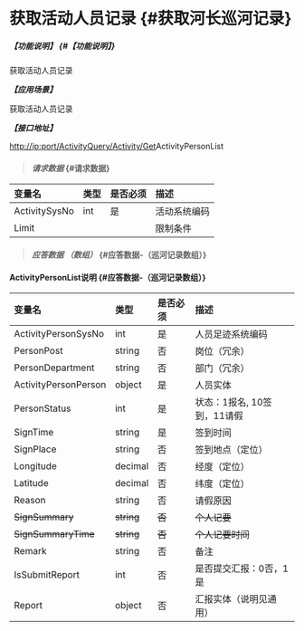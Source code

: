 # 获取活动人员记录 {#获取河长巡河记录}

##### _【功能说明】_ {#【功能说明】}

获取活动人员记录

_**【应用场景】**_

获取活动人员记录

_**【接口地址】**_

[http://ip:port/ActivityQuery/Activity/Get](http://ip:port/HMQuery/PatrolRiver/GetPatrolRivers)ActivityPersonList

> #### _请求数据_ {#请求数据}

| 变量名 | 类型 | 是否必须 | 描述 |
| :--- | :--- | :--- | :--- |
| ActivitySysNo | int | 是 | 活动系统编码 |
| Limit |  |  | 限制条件 |

> #### _应答数据 （数组）_ {#应答数据-（巡河记录数组）}

#### ActivityPersonList说明 {#应答数据-（巡河记录数组）}

| 变量名 | 类型 | 是否必须 | 描述 |
| :--- | :--- | :--- | :--- |
| ActivityPersonSysNo | int | 是 | 人员足迹系统编码 |
| PersonPost | string | 否 | 岗位（冗余） |
| PersonDepartment | string | 否 | 部门（冗余） |
| ActivityPersonPerson | object | 是 | 人员实体 |
| PersonStatus | int | 是 | 状态：1报名, 10签到，11请假 |
| SignTime | string | 是 | 签到时间 |
| SignPlace | string | 否 | 签到地点（定位） |
| Longitude | decimal | 否 | 经度（定位） |
| Latitude | decimal | 否 | 纬度（定位） |
| Reason | string | 否 | 请假原因 |
| ~~SignSummary~~ | ~~string~~ | ~~否~~ | ~~个人记要~~ |
| ~~SignSummaryTime~~ | ~~string~~ | ~~否~~ | ~~个人记要时间~~ |
| Remark | string | 否 | 备注 |
| IsSubmitReport | int | 否 | 是否提交汇报：0否，1是 |
| Report | object | 否 | 汇报实体（说明见通用） |



